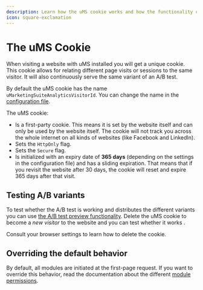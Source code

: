 ```yaml
---
description: Learn how the uMS cookie works and how the functionality can be tested
icon: square-exclamation
---
```


# The uMS Cookie

When visiting a website with uMS installed you will get a unique cookie. This cookie allows for relating different page visits or sessions to the same visitor. It will also continuously serve the same variant of an A/B test.

By default the uMS cookie has the name `uMarketingSuiteAnalyticsVisitorId`. You can change the name in the [configuration file](../../../../installing-umarketingsuite/configuration-options-1-x/).

The uMS cookie:

* Is a first-party cookie. This means it is set by the website itself and can only be used by the website itself. The cookie will not track you across the whole internet on all kinds of websites (like Facebook and LinkedIn).
* Sets the `HttpOnly` flag.
* Sets the `Secure` flag.
* Is initialized with an expiry date of **365 days** (depending on the settings in the configuration file) and has a sliding expiration. That means that if you revisit the website after 30 days, the cookie will reset and expire 365 days after that visit.

## Testing A/B variants

To test whether the A/B test is working and distributes the different variants you can use [the A/B test preview functionality](../../../../a-b-testing/previewing-an-a-b-test/). Delete the uMS cookie to become a _new visitor_ to the website and you can test whether it works .

Consult your browser settings to learn how to delete the cookie.

## Overriding the default behavior

By default, all modules are initiated at the first-page request. If you want to override this behavior, read the documentation about the different [module permissions](../../../../the-umarketingsuite-broad-overview/the-umarketingsuite-cookie/module-permissions/).
